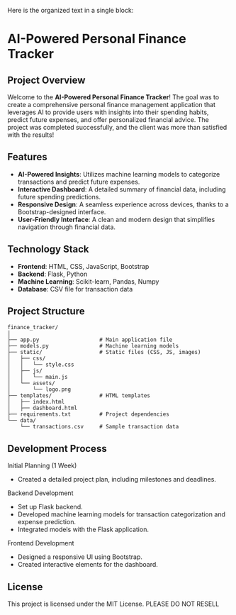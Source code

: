 Here is the organized text in a single block:

**AI-Powered Personal Finance Tracker**
=============================

**Project Overview**
----------------

Welcome to the **AI-Powered Personal Finance Tracker**! The goal was to create a comprehensive personal finance management application that leverages AI to provide users with insights into their spending habits, predict future expenses, and offer personalized financial advice. The project was completed successfully, and the client was more than satisfied with the results!

**Features**
---------

- **AI-Powered Insights**: Utilizes machine learning models to categorize transactions and predict future expenses.
- **Interactive Dashboard**: A detailed summary of financial data, including future spending predictions.
- **Responsive Design**: A seamless experience across devices, thanks to a Bootstrap-designed interface.
- **User-Friendly Interface**: A clean and modern design that simplifies navigation through financial data.

**Technology Stack**
--------------

- **Frontend**: HTML, CSS, JavaScript, Bootstrap
- **Backend**: Flask, Python
- **Machine Learning**: Scikit-learn, Pandas, Numpy
- **Database**: CSV file for transaction data



**Project Structure**
------------------

```
finance_tracker/
│
├── app.py                   # Main application file
├── models.py                # Machine learning models
├── static/                  # Static files (CSS, JS, images)
│   ├── css/
│   │   └── style.css
│   ├── js/
│   │   └── main.js
│   └── assets/
│       └── logo.png
├── templates/               # HTML templates
│   ├── index.html
│   ├── dashboard.html
├── requirements.txt         # Project dependencies
└── data/
    └── transactions.csv     # Sample transaction data
```

**Development Process**
---------------------

Initial Planning (1 Week)

* Created a detailed project plan, including milestones and deadlines.

Backend Development

* Set up Flask backend.
* Developed machine learning models for transaction categorization and expense prediction.
* Integrated models with the Flask application.

Frontend Development

* Designed a responsive UI using Bootstrap.
* Created interactive elements for the dashboard.


**License**
---------

This project is licensed under the MIT License. PLEASE DO NOT RESELL

